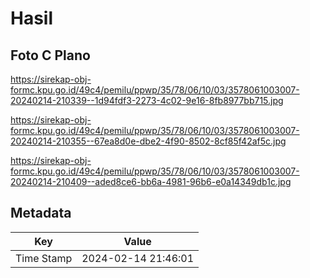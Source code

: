 # Hasil

## Foto C Plano

https://sirekap-obj-formc.kpu.go.id/49c4/pemilu/ppwp/35/78/06/10/03/3578061003007-20240214-210339--1d94fdf3-2273-4c02-9e16-8fb8977bb715.jpg

https://sirekap-obj-formc.kpu.go.id/49c4/pemilu/ppwp/35/78/06/10/03/3578061003007-20240214-210355--67ea8d0e-dbe2-4f90-8502-8cf85f42af5c.jpg

https://sirekap-obj-formc.kpu.go.id/49c4/pemilu/ppwp/35/78/06/10/03/3578061003007-20240214-210409--aded8ce6-bb6a-4981-96b6-e0a14349db1c.jpg


## Metadata

| Key        | Value               |
| ---------- | ------------------- |
| Time Stamp | 2024-02-14 21:46:01 |



